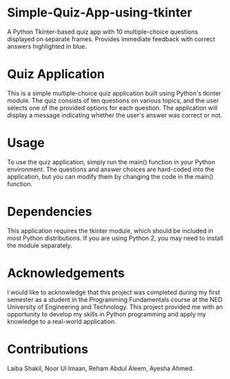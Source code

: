 # Simple-Quiz-App-using-tkinter
A Python Tkinter-based quiz app with 10 multiple-choice questions displayed on separate frames. Provides immediate feedback with correct answers highlighted in blue.

# Quiz Application
This is a simple multiple-choice quiz application built using Python's tkinter module. The quiz consists of ten questions on various topics, and the user selects one of the provided options for each question. The application will display a message indicating whether the user's answer was correct or not.

# Usage
To use the quiz application, simply run the main() function in your Python environment. The questions and answer choices are hard-coded into the application, but you can modify them by changing the code in the main() function.

# Dependencies
This application requires the tkinter module, which should be included in most Python distributions. If you are using Python 2, you may need to install the module separately.

# Acknowledgements
I would like to acknowledge that this project was completed during my first semester as a student in the Programming Fundamentals course at the NED University of Engineering and Technology. This project provided me with an opportunity to develop my skills in Python programming and apply my knowledge to a real-world application.

# Contributions
Laiba Shakil,
Noor Ul Imaan,
Reham Abdul Aleem,
Ayesha Ahmed.
